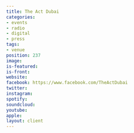 ```yaml
---
title: The Act Dubai
categories:
- events
- radio
- digital
- press
tags:
- venue
position: 237
image: 
is-featured: 
is-front: 
website: 
facebook: https://www.facebook.com/TheActDubai
twitter: 
instagram: 
spotify: 
soundcloud: 
youtube: 
apple: 
layout: client
---
```



